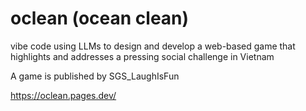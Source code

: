 # oclean (ocean clean)
vibe code using LLMs to design and develop a web-based game that highlights and addresses a pressing social challenge in Vietnam

A game is published by SGS_LaughIsFun

https://oclean.pages.dev/